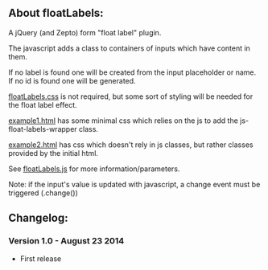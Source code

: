 ## About floatLabels:

A jQuery (and Zepto) form "float label" plugin.

The javascript adds a class to containers of inputs which have content in them.

If no label is found one will be created from the input placeholder or name. If no id is found one will be generated.

[floatLabels.css](https://github.com/cwmonkey/floatLabels/blob/master/floatLabels.css) is not required, but some sort of styling will be needed for the float label effect.

[example1.html](https://github.com/cwmonkey/floatLabels/blob/master/demo/example1.html) has some minimal css which relies on the js to add the js-float-labels-wrapper class.

[example2.html](https://github.com/cwmonkey/floatLabels/blob/master/demo/example2.html) has css which doesn't rely in js classes, but rather classes provided by the initial html.

See [floatLabels.js](https://github.com/cwmonkey/floatLabels/blob/master/floatLabels.js) for more information/parameters.

Note: if the input's value is updated with javascript, a change event must be triggered (.change())

## Changelog:

### Version 1.0 - August 23 2014
* First release

